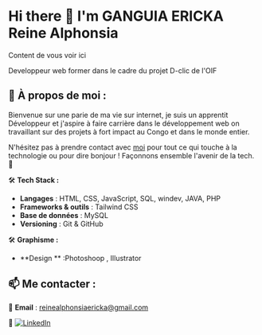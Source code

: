 # Hi there 👋 I'm **GANGUIA ERICKA Reine Alphonsia**

Content de vous voir ici

Developpeur web former dans le cadre du projet D-clic de l'OIF

## 🚀 À propos de moi :
Bienvenue sur une parie de ma vie sur internet, je suis un apprentit Développeur et j'aspire à faire carrière dans le développement web on travaillant sur des projets à fort impact au Congo et dans le monde entier.

N'hésitez pas à prendre contact avec [moi](#) pour tout ce qui touche à la technologie ou pour dire bonjour ! Façonnons ensemble l'avenir de la tech. 🌟

🛠 **Tech Stack :** 
- **Langages** : HTML, CSS, JavaScript, SQL, windev, JAVA, PHP
- **Frameworks & outils** : Tailwind CSS
- **Base de données** : MySQL
- **Versioning** : Git & GitHub

🛠 **Graphisme :**
- **Design ** :Photoshoop , Illustrator

## 📫 Me contacter :
📧 **Email** : reinealphonsiaericka@gmail.com

💼 [![LinkedIn](https://img.shields.io/badge/LinkedIn-blue?style=for-the-badge&logo=linkedin)](https://www.linkedin.com/in/reine-alphonsia-ericka/)  





